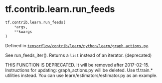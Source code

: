 <div itemscope itemtype="http://developers.google.com/ReferenceObject">
<meta itemprop="name" content="tf.contrib.learn.run_feeds" />
<meta itemprop="path" content="Stable" />
</div>

# tf.contrib.learn.run_feeds

``` python
tf.contrib.learn.run_feeds(
    *args,
    **kwargs
)
```



Defined in [`tensorflow/contrib/learn/python/learn/graph_actions.py`](https://www.tensorflow.org/code/tensorflow/contrib/learn/python/learn/graph_actions.py).

See run_feeds_iter(). Returns a `list` instead of an iterator. (deprecated)

THIS FUNCTION IS DEPRECATED. It will be removed after 2017-02-15.
Instructions for updating:
graph_actions.py will be deleted. Use tf.train.* utilities instead. You can use learn/estimators/estimator.py as an example.